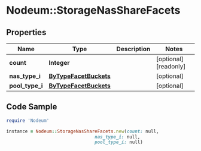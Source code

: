 # Nodeum::StorageNasShareFacets

## Properties

Name | Type | Description | Notes
------------ | ------------- | ------------- | -------------
**count** | **Integer** |  | [optional] [readonly] 
**nas_type_i** | [**ByTypeFacetBuckets**](ByTypeFacetBuckets.md) |  | [optional] 
**pool_type_i** | [**ByTypeFacetBuckets**](ByTypeFacetBuckets.md) |  | [optional] 

## Code Sample

```ruby
require 'Nodeum'

instance = Nodeum::StorageNasShareFacets.new(count: null,
                                 nas_type_i: null,
                                 pool_type_i: null)
```


